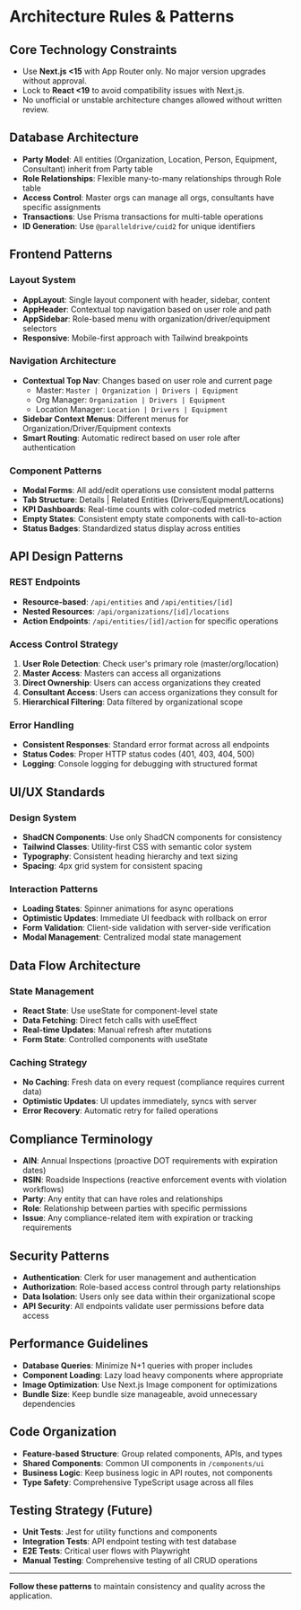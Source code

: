 # Architecture Rules & Patterns

## Core Technology Constraints
- Use **Next.js <15** with App Router only. No major version upgrades without approval.
- Lock to **React <19** to avoid compatibility issues with Next.js.
- No unofficial or unstable architecture changes allowed without written review.

## Database Architecture
- **Party Model**: All entities (Organization, Location, Person, Equipment, Consultant) inherit from Party table
- **Role Relationships**: Flexible many-to-many relationships through Role table
- **Access Control**: Master orgs can manage all orgs, consultants have specific assignments
- **Transactions**: Use Prisma transactions for multi-table operations
- **ID Generation**: Use `@paralleldrive/cuid2` for unique identifiers

## Frontend Patterns

### Layout System
- **AppLayout**: Single layout component with header, sidebar, content
- **AppHeader**: Contextual top navigation based on user role and path
- **AppSidebar**: Role-based menu with organization/driver/equipment selectors
- **Responsive**: Mobile-first approach with Tailwind breakpoints

### Navigation Architecture
- **Contextual Top Nav**: Changes based on user role and current page
  - Master: `Master | Organization | Drivers | Equipment`
  - Org Manager: `Organization | Drivers | Equipment`
  - Location Manager: `Location | Drivers | Equipment`
- **Sidebar Context Menus**: Different menus for Organization/Driver/Equipment contexts
- **Smart Routing**: Automatic redirect based on user role after authentication

### Component Patterns
- **Modal Forms**: All add/edit operations use consistent modal patterns
- **Tab Structure**: Details | Related Entities (Drivers/Equipment/Locations)
- **KPI Dashboards**: Real-time counts with color-coded metrics
- **Empty States**: Consistent empty state components with call-to-action
- **Status Badges**: Standardized status display across entities

## API Design Patterns

### REST Endpoints
- **Resource-based**: `/api/entities` and `/api/entities/[id]`
- **Nested Resources**: `/api/organizations/[id]/locations`
- **Action Endpoints**: `/api/entities/[id]/action` for specific operations

### Access Control Strategy
1. **User Role Detection**: Check user's primary role (master/org/location)
2. **Master Access**: Masters can access all organizations
3. **Direct Ownership**: Users can access organizations they created
4. **Consultant Access**: Users can access organizations they consult for
5. **Hierarchical Filtering**: Data filtered by organizational scope

### Error Handling
- **Consistent Responses**: Standard error format across all endpoints
- **Status Codes**: Proper HTTP status codes (401, 403, 404, 500)
- **Logging**: Console logging for debugging with structured format

## UI/UX Standards

### Design System
- **ShadCN Components**: Use only ShadCN components for consistency
- **Tailwind Classes**: Utility-first CSS with semantic color system
- **Typography**: Consistent heading hierarchy and text sizing
- **Spacing**: 4px grid system for consistent spacing

### Interaction Patterns
- **Loading States**: Spinner animations for async operations
- **Optimistic Updates**: Immediate UI feedback with rollback on error
- **Form Validation**: Client-side validation with server-side verification
- **Modal Management**: Centralized modal state management

## Data Flow Architecture

### State Management
- **React State**: Use useState for component-level state
- **Data Fetching**: Direct fetch calls with useEffect
- **Real-time Updates**: Manual refresh after mutations
- **Form State**: Controlled components with useState

### Caching Strategy
- **No Caching**: Fresh data on every request (compliance requires current data)
- **Optimistic Updates**: UI updates immediately, syncs with server
- **Error Recovery**: Automatic retry for failed operations

## Compliance Terminology
- **AIN**: Annual Inspections (proactive DOT requirements with expiration dates)
- **RSIN**: Roadside Inspections (reactive enforcement events with violation workflows)
- **Party**: Any entity that can have roles and relationships
- **Role**: Relationship between parties with specific permissions
- **Issue**: Any compliance-related item with expiration or tracking requirements

## Security Patterns
- **Authentication**: Clerk for user management and authentication
- **Authorization**: Role-based access control through party relationships
- **Data Isolation**: Users only see data within their organizational scope
- **API Security**: All endpoints validate user permissions before data access

## Performance Guidelines
- **Database Queries**: Minimize N+1 queries with proper includes
- **Component Loading**: Lazy load heavy components where appropriate
- **Image Optimization**: Use Next.js Image component for optimizations
- **Bundle Size**: Keep bundle size manageable, avoid unnecessary dependencies

## Code Organization
- **Feature-based Structure**: Group related components, APIs, and types
- **Shared Components**: Common UI components in `/components/ui`
- **Business Logic**: Keep business logic in API routes, not components
- **Type Safety**: Comprehensive TypeScript usage across all files

## Testing Strategy (Future)
- **Unit Tests**: Jest for utility functions and components
- **Integration Tests**: API endpoint testing with test database
- **E2E Tests**: Critical user flows with Playwright
- **Manual Testing**: Comprehensive testing of all CRUD operations

---

**Follow these patterns** to maintain consistency and quality across the application.
